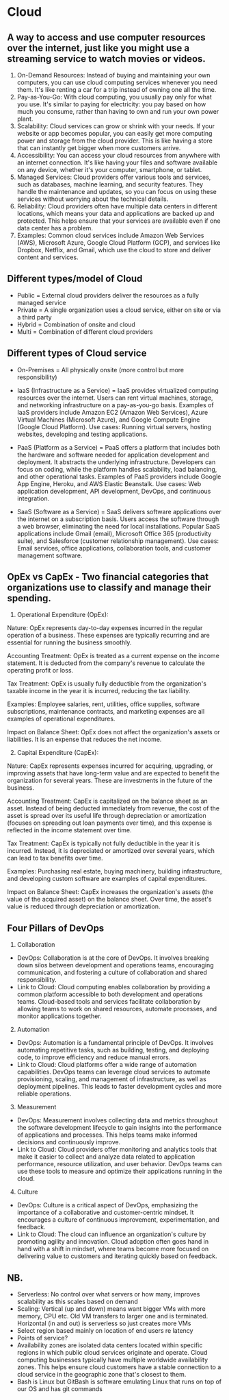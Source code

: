 # Cloud

## A way to access and use computer resources over the internet, just like you might use a streaming service to watch movies or videos.

1. On-Demand Resources: Instead of buying and maintaining your own computers, you can use cloud computing services whenever you need them. It's like renting a car for a trip instead of owning one all the time.
2. Pay-as-You-Go: With cloud computing, you usually pay only for what you use. It's similar to paying for electricity: you pay based on how much you consume, rather than having to own and run your own power plant.
3. Scalability: Cloud services can grow or shrink with your needs. If your website or app becomes popular, you can easily get more computing power and storage from the cloud provider. This is like having a store that can instantly get bigger when more customers arrive.
4. Accessibility: You can access your cloud resources from anywhere with an internet connection. It's like having your files and software available on any device, whether it's your computer, smartphone, or tablet.
5. Managed Services: Cloud providers offer various tools and services, such as databases, machine learning, and security features. They handle the maintenance and updates, so you can focus on using these services without worrying about the technical details.
6. Reliability: Cloud providers often have multiple data centers in different locations, which means your data and applications are backed up and protected. This helps ensure that your services are available even if one data center has a problem.
7. Examples: Common cloud services include Amazon Web Services (AWS), Microsoft Azure, Google Cloud Platform (GCP), and services like Dropbox, Netflix, and Gmail, which use the cloud to store and deliver content and services.

## Different types/model of Cloud

- Public = External cloud providers deliver the resources as a fully managed service
- Private = A single organization uses a cloud service, either on site or via a third party
- Hybrid = Combination of onsite and cloud
- Multi = Combination of different cloud providers

## Different types of Cloud service

-	On-Premises = All physically onsite (more control but more responsibility)

-	IaaS (Infrastructure as a Service) = IaaS provides virtualized computing resources over the internet. Users can rent virtual machines, storage, and networking infrastructure on a pay-as-you-go basis. Examples of IaaS providers include Amazon EC2 (Amazon Web Services), Azure Virtual Machines (Microsoft Azure), and Google Compute Engine (Google Cloud Platform).
Use cases: Running virtual servers, hosting websites, developing and testing applications.

-	PaaS (Platform as a Service) = PaaS offers a platform that includes both the hardware and software needed for application development and deployment. It abstracts the underlying infrastructure. Developers can focus on coding, while the platform handles scalability, load balancing, and other operational tasks. Examples of PaaS providers include Google App Engine, Heroku, and AWS Elastic Beanstalk.
Use cases: Web application development, API development, DevOps, and continuous integration.

-	SaaS (Software as a Service) = SaaS delivers software applications over the internet on a subscription basis. Users access the software through a web browser, eliminating the need for local installations. Popular SaaS applications include Gmail (email), Microsoft Office 365 (productivity suite), and Salesforce (customer relationship management).
Use cases: Email services, office applications, collaboration tools, and customer management software.

## OpEx vs CapEx - Two financial categories that organizations use to classify and manage their spending.

1. Operational Expenditure (OpEx):

Nature: OpEx represents day-to-day expenses incurred in the regular operation of a business. These expenses are typically recurring and are essential for running the business smoothly.

Accounting Treatment: OpEx is treated as a current expense on the income statement. It is deducted from the company's revenue to calculate the operating profit or loss.

Tax Treatment: OpEx is usually fully deductible from the organization's taxable income in the year it is incurred, reducing the tax liability.

Examples: Employee salaries, rent, utilities, office supplies, software subscriptions, maintenance contracts, and marketing expenses are all examples of operational expenditures.

Impact on Balance Sheet: OpEx does not affect the organization's assets or liabilities. It is an expense that reduces the net income.

2. Capital Expenditure (CapEx):

Nature: CapEx represents expenses incurred for acquiring, upgrading, or improving assets that have long-term value and are expected to benefit the organization for several years. These are investments in the future of the business.

Accounting Treatment: CapEx is capitalized on the balance sheet as an asset. Instead of being deducted immediately from revenue, the cost of the asset is spread over its useful life through depreciation or amortization (focuses on spreading out loan payments over time), and this expense is reflected in the income statement over time.

Tax Treatment: CapEx is typically not fully deductible in the year it is incurred. Instead, it is depreciated or amortized over several years, which can lead to tax benefits over time.

Examples: Purchasing real estate, buying machinery, building infrastructure, and developing custom software are examples of capital expenditures.

Impact on Balance Sheet: CapEx increases the organization's assets (the value of the acquired asset) on the balance sheet. Over time, the asset's value is reduced through depreciation or amortization.

## Four Pillars of DevOps

1.	Collaboration
-	DevOps: Collaboration is at the core of DevOps. It involves breaking down silos between development and operations teams, encouraging communication, and fostering a culture of collaboration and shared responsibility.
-	Link to Cloud: Cloud computing enables collaboration by providing a common platform accessible to both development and operations teams. Cloud-based tools and services facilitate collaboration by allowing teams to work on shared resources, automate processes, and monitor applications together.

2.	Automation
-	DevOps: Automation is a fundamental principle of DevOps. It involves automating repetitive tasks, such as building, testing, and deploying code, to improve efficiency and reduce manual errors.
-	Link to Cloud: Cloud platforms offer a wide range of automation capabilities. DevOps teams can leverage cloud services to automate provisioning, scaling, and management of infrastructure, as well as deployment pipelines. This leads to faster development cycles and more reliable operations.

3.	Measurement
-	DevOps: Measurement involves collecting data and metrics throughout the software development lifecycle to gain insights into the performance of applications and processes. This helps teams make informed decisions and continuously improve.
-	Link to Cloud: Cloud providers offer monitoring and analytics tools that make it easier to collect and analyze data related to application performance, resource utilization, and user behavior. DevOps teams can use these tools to measure and optimize their applications running in the cloud.

4.	Culture
-	DevOps: Culture is a critical aspect of DevOps, emphasizing the importance of a collaborative and customer-centric mindset. It encourages a culture of continuous improvement, experimentation, and feedback.
-	Link to Cloud: The cloud can influence an organization's culture by promoting agility and innovation. Cloud adoption often goes hand in hand with a shift in mindset, where teams become more focused on delivering value to customers and iterating quickly based on feedback.

## NB.

- Serverless: No control over what servers or how many, improves scalability as this scales based on demand
- Scaling: Vertical (up and down) means want bigger VMs with more memory, CPU etc. Old VM transfers to larger one and is terminated. Horizontal (in and out) is serverless so just creates more VMs
- Select region based mainly on location of end users re latency
- Points of service?
- Availability zones are isolated data centers located within specific regions in which public cloud services originate and operate. Cloud computing businesses typically have multiple worldwide availability zones. This helps ensure cloud customers have a stable connection to a cloud service in the geographic zone that's closest to them.
- Bash is Linux but GitBash is software emulating Linux that runs on top of our OS and has git commands